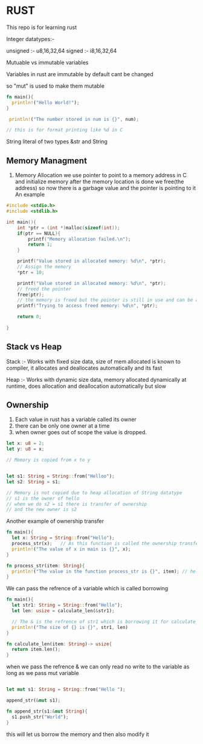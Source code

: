 # RUST 

This repo is for learning rust 

Integer datatypes:- 

unsigned :- u8,16,32,64
signed :- i8,16,32,64


Mutuable vs immutable variables 

Variables in rust are immutable by default cant be changed

so "mut" is used to make them mutable


```rust
fn main(){
  println!("Hello World!");
}
```


```rust
 println!("The number stored in num is {}", num);

// this is for format printing like %d in C
 ```

String literal of two types &str and String

## Memory Managment

1. Memory Allocation
we use pointer to point to a memory address in C and initialize memory after the memory location is done we free(the address) so now there is a garbage value and the pointer is pointing to it
An example

```C
#include <stdio.h>
#include <stdlib.h>

int main(){
    int *ptr = (int *)malloc(sizeof(int));
    if(ptr == NULL){
        printf("Memory allocation failed.\n");
        return 1;
    }

    printf("Value stored in allocated memory: %d\n", *ptr);
    // Assign the memory
    *ptr = 10;

    printf("Value stored in allocated memory: %d\n", *ptr);
    // freed the pointer
    free(ptr);
    // the memory is freed but the pointer is still in use and can be accessed
    printf("Trying to access freed memory: %d\n", *ptr);

    return 0;
    
}
```

## Stack vs Heap

Stack :- Works with fixed size data, size of mem allocated is known to compiler, it allocates and deallocates automatically and its fast

Heap :- Works with dynamic size data, memory allocated dynamically at runtime, does allocation and deallocation automatically but slow 


## Ownership 

1. Each value in rust has a variable called its owner
2. there can be only one owner at a time
3. when owner goes out of scope the value is dropped.


```Rust
let x: u8 = 2;
let y: u8 = x;

// Memory is copied from x to y


let s1: String = String::from("Helloo");
let s2: String = s1;

// Memory is not copied due to heap allocation of String datatype 
// s1 is the owner of hello
// when we do s2 = s1 there is transfer of ownership
// and the new owner is s2
```


Another example of ownership transfer

```Rust
fn main(){
  let x: String = String::from("Hello");
  process_str(x);   // As this function is called the ownership transfers to item in the parameter and the next print statement giver error
  println!("The value of x in main is {}", x);
}

fn process_str(item: String){
  println!("The value in the function process_str is {}", item); // hello - new owner is item
}
```


We can pass the refrence of a variable which is called borrowing

```Rust 
fn main(){
  let str1: String = String::from("Hello");
  let len: usize = calculate_len(&str1);

  // The & is the refrence of str1 which is borrowing it for calculate_len function call
  println!("The size of {} is {}", str1, len)
}

fn calculate_len(item: String)-> usize{
  return item.len();
}
```


when we pass the refrence & we can only read no write to the variable as long as we pass mut variable

```Rust

let mut s1: String = String::from("Hello ");

append_str(&mut s1);

fn append_str(s1:&mut String){
  s1.push_str("World");
}

```

this will let us borrow the memory and then also modify it